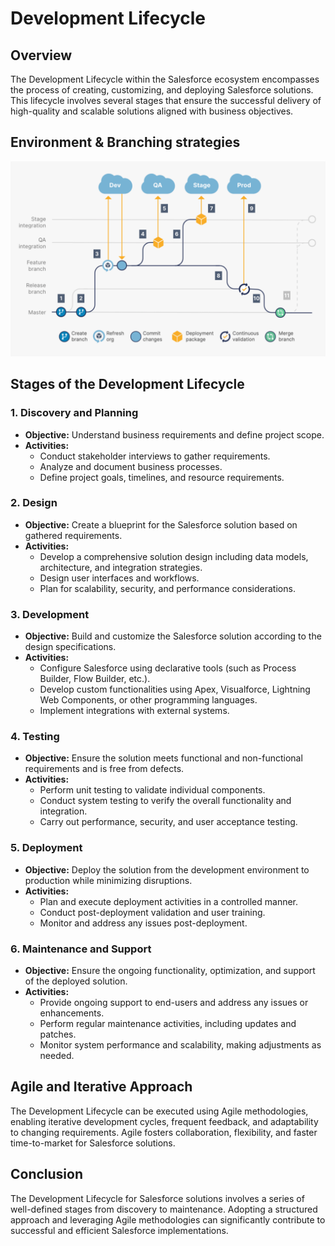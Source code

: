 # Development Lifecycle

## Overview

The Development Lifecycle within the Salesforce ecosystem encompasses the process of creating, customizing, and deploying Salesforce solutions. This lifecycle involves several stages that ensure the successful delivery of high-quality and scalable solutions aligned with business objectives.


## Environment & Branching strategies

![Development Lifecycle](../../Images/development-image-branching.png)

## Stages of the Development Lifecycle

### 1. **Discovery and Planning**

- **Objective:** Understand business requirements and define project scope.
- **Activities:**
  - Conduct stakeholder interviews to gather requirements.
  - Analyze and document business processes.
  - Define project goals, timelines, and resource requirements.

### 2. **Design**

- **Objective:** Create a blueprint for the Salesforce solution based on gathered requirements.
- **Activities:**
  - Develop a comprehensive solution design including data models, architecture, and integration strategies.
  - Design user interfaces and workflows.
  - Plan for scalability, security, and performance considerations.

### 3. **Development**

- **Objective:** Build and customize the Salesforce solution according to the design specifications.
- **Activities:**
  - Configure Salesforce using declarative tools (such as Process Builder, Flow Builder, etc.).
  - Develop custom functionalities using Apex, Visualforce, Lightning Web Components, or other programming languages.
  - Implement integrations with external systems.

### 4. **Testing**

- **Objective:** Ensure the solution meets functional and non-functional requirements and is free from defects.
- **Activities:**
  - Perform unit testing to validate individual components.
  - Conduct system testing to verify the overall functionality and integration.
  - Carry out performance, security, and user acceptance testing.

### 5. **Deployment**

- **Objective:** Deploy the solution from the development environment to production while minimizing disruptions.
- **Activities:**
  - Plan and execute deployment activities in a controlled manner.
  - Conduct post-deployment validation and user training.
  - Monitor and address any issues post-deployment.

### 6. **Maintenance and Support**

- **Objective:** Ensure the ongoing functionality, optimization, and support of the deployed solution.
- **Activities:**
  - Provide ongoing support to end-users and address any issues or enhancements.
  - Perform regular maintenance activities, including updates and patches.
  - Monitor system performance and scalability, making adjustments as needed.

## Agile and Iterative Approach

The Development Lifecycle can be executed using Agile methodologies, enabling iterative development cycles, frequent feedback, and adaptability to changing requirements. Agile fosters collaboration, flexibility, and faster time-to-market for Salesforce solutions.



## Conclusion

The Development Lifecycle for Salesforce solutions involves a series of well-defined stages from discovery to maintenance. Adopting a structured approach and leveraging Agile methodologies can significantly contribute to successful and efficient Salesforce implementations.




